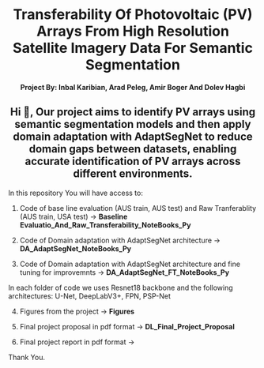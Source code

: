 <h1 align="center">Transferability Of Photovoltaic (PV) Arrays From High Resolution
Satellite Imagery Data For Semantic Segmentation </h1>
<p align="left">
</p>

<h4 align="center">Project By: Inbal Karibian, Arad Peleg, Amir Boger And Dolev Hagbi</h4>

<h2 align="center">Hi 👋, Our project aims to identify PV arrays using semantic segmentation models and then apply domain adaptation with AdaptSegNet to reduce domain gaps between datasets, enabling accurate identification of PV arrays across different environments. </h2>
<p align="left">
</p>

In this repository You will have access to: 

1. Code of base line evaluation (AUS train, AUS test) and Raw Tranferablity (AUS train, USA test) 
-> <strong>Baseline Evaluatio_And_Raw_Transferability_NoteBooks_Py</strong> 

2. Code of Domain adaptation with AdaptSegNet architecture 
-> <strong>DA_AdaptSegNet_NoteBooks_Py</strong> 

3. Code of Domain adaptation with AdaptSegNet architecture and fine tuning for improvemnts 
-> <strong>DA_AdaptSegNet_FT_NoteBooks_Py</strong>

In each folder of code we uses Resnet18 backbone and the following architectures: U-Net, DeepLabV3+, FPN, PSP-Net

4. Figures from the project -> <strong>Figures</strong>

5. Final project proposal in pdf format -> <strong>DL_Final_Project_Proposal</strong>

6. Final project report in pdf format -> <strong></strong>

Thank You.
